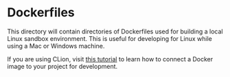 # Dockerfiles

This directory will contain directories of Dockerfiles used for building a local Linux sandbox environment.
This is useful for developing for Linux while using a Mac or Windows machine.

If you are using CLion, visit [this tutorial](https://www.jetbrains.com/help/clion/clion-toolchains-in-docker.html) to learn how to connect a Docker image to your project for development.